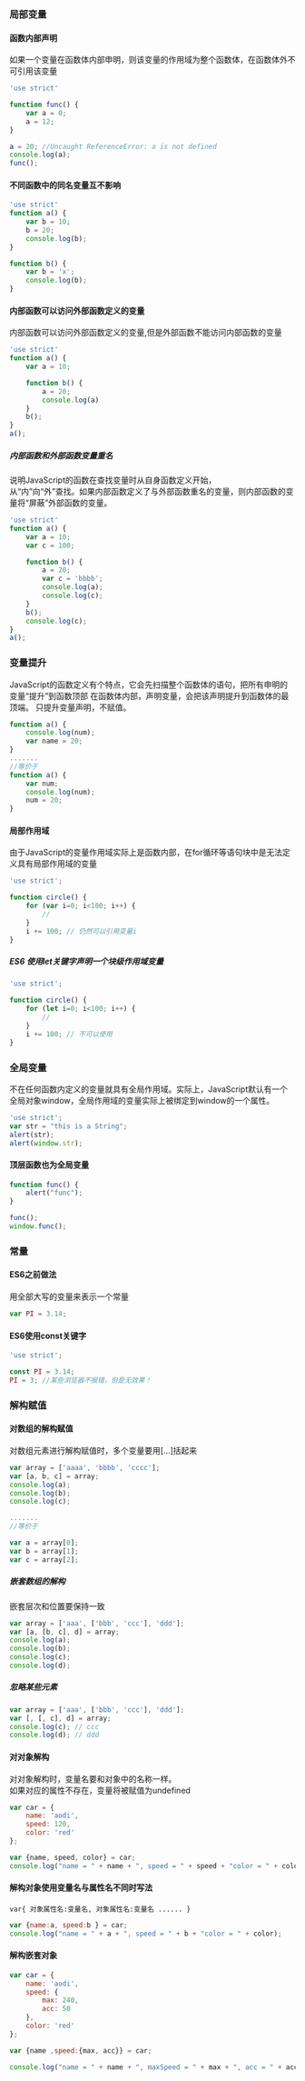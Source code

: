 ### 局部变量
#### 函数内部声明
如果一个变量在函数体内部申明，则该变量的作用域为整个函数体，在函数体外不可引用该变量  

```js
'use strict'

function func() {
    var a = 0;
    a = 12;
}

a = 20; //Uncaught ReferenceError: a is not defined
console.log(a);
func();
```

#### 不同函数中的同名变量互不影响

```js
'use strict'
function a() {
    var b = 10;
    b = 20;
    console.log(b);
}

function b() {
    var b = 'x';
    console.log(b);
}
```

#### 内部函数可以访问外部函数定义的变量
内部函数可以访问外部函数定义的变量,但是外部函数不能访问内部函数的变量

```js
'use strict'
function a() {
    var a = 10;

    function b() {
        a = 20;
        console.log(a)
    }
    b();
}
a();
```

##### 内部函数和外部函数变量重名
说明JavaScript的函数在查找变量时从自身函数定义开始，  
从“内”向“外”查找。如果内部函数定义了与外部函数重名的变量，则内部函数的变量将“屏蔽”外部函数的变量。    

```js
'use strict'
function a() {
    var a = 10;
    var c = 100;

    function b() {
        a = 20;
        var c = 'bbbb';
        console.log(a);
        console.log(c);
    }
    b();
    console.log(c);
}
a();
```

### 变量提升
JavaScript的函数定义有个特点，它会先扫描整个函数体的语句，把所有申明的变量“提升”到函数顶部
在函数体内部，声明变量，会把该声明提升到函数体的最顶端。 只提升变量声明，不赋值。

```js
function a() {
    console.log(num);
    var name = 20;
}
.......
//等价于
function a() {
    var num;
    console.log(num);
    num = 20;
}

```

#### 局部作用域
由于JavaScript的变量作用域实际上是函数内部，在for循环等语句块中是无法定义具有局部作用域的变量  

```js
'use strict';

function circle() {
    for (var i=0; i<100; i++) {
        //
    }
    i += 100; // 仍然可以引用变量i
}
```

##### ES6 使用let关键字声明一个块级作用域变量

```js
'use strict';

function circle() {
    for (let i=0; i<100; i++) {
        //
    }
    i += 100; // 不可以使用
}

```

### 全局变量
不在任何函数内定义的变量就具有全局作用域。实际上，JavaScript默认有一个全局对象window，全局作用域的变量实际上被绑定到window的一个属性。

```js
'use strict';
var str = "this is a String";
alert(str);
alert(window.str);
```

#### 顶层函数也为全局变量

```js
function func() {
    alert("func");
}

func();
window.func();
```

### 常量
#### ES6之前做法
用全部大写的变量来表示一个常量

```js
var PI = 3.14;
```

#### ES6使用const关键字

```js
'use strict';

const PI = 3.14;
PI = 3; //某些浏览器不报错，但是无效果！
```

### 解构赋值
#### 对数组的解构赋值
对数组元素进行解构赋值时，多个变量要用[...]括起来

```js
var array = ['aaaa', 'bbbb', 'cccc'];
var [a, b, c] = array;
console.log(a);
console.log(b);
console.log(c);

.......
//等价于

var a = array[0];
var b = array[1];
var c = array[2];
```

##### 嵌套数组的解构
嵌套层次和位置要保持一致

```js
var array = ['aaa', ['bbb', 'ccc'], 'ddd'];
var [a, [b, c], d] = array;
console.log(a);
console.log(b);
console.log(c);
console.log(d);
```  

##### 忽略某些元素

```js
var array = ['aaa', ['bbb', 'ccc'], 'ddd'];
var [, [, c], d] = array;
console.log(c); // ccc
console.log(d); // ddd
```

#### 对对象解构
对对象解构时，变量名要和对象中的名称一样。  
如果对应的属性不存在，变量将被赋值为undefined

```js
var car = {
    name: 'aodi',
    speed: 120,
    color: 'red'
};

var {name, speed, color} = car;
console.log("name = " + name + ", speed = " + speed + "color = " + color);
```

#### 解构对象使用变量名与属性名不同时写法
`var{ 对象属性名:变量名, 对象属性名:变量名 ...... }`

```js
var {name:a, speed:b } = car;
console.log("name = " + a + ", speed = " + b + "color = " + color);
```

#### 解构嵌套对象

```js
var car = {
    name: 'aodi',
    speed: {
        max: 240,
        acc: 50
    },
    color: 'red'
};

var {name ,speed:{max, acc}} = car;

console.log("name = " + name + ", maxSpeed = " + max + ", acc = " + acc);
```